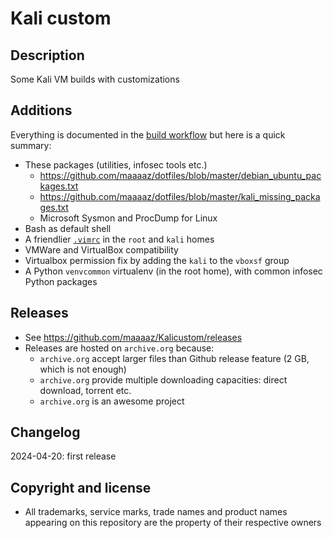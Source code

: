 Kali custom
===========

Description
-----------
Some Kali VM builds with customizations

Additions
---------
Everything is documented in the [build workflow](https://github.com/maaaaz/Kalicustom/blob/main/.github/workflows/build.yml) but here is a quick summary:
- These packages (utilities, infosec tools etc.)
  - https://github.com/maaaaz/dotfiles/blob/master/debian_ubuntu_packages.txt
  - https://github.com/maaaaz/dotfiles/blob/master/kali_missing_packages.txt
  - Microsoft Sysmon and ProcDump for Linux
- Bash as default shell
- A friendlier [`.vimrc`](https://github.com/maaaaz/dotfiles/blob/master/.vimrc) in the `root` and `kali` homes
- VMWare and VirtualBox compatibility
- Virtualbox permission fix by adding the `kali` to the `vboxsf` group
- A Python `venvcommon` virtualenv (in the root home), with common infosec Python packages

Releases
---------
- See https://github.com/maaaaz/Kalicustom/releases
- Releases are hosted on `archive.org` because:
  - `archive.org` accept larger files than Github release feature (2 GB, which is not enough)
  - `archive.org` provide multiple downloading capacities: direct download, torrent etc.
  - `archive.org` is an awesome project

Changelog
---------
2024-04-20: first release

Copyright and license
---------------------
* All trademarks, service marks, trade names and product names appearing on this repository are the property of their respective owners 
